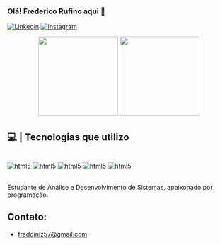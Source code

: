 ### Olá! Frederico Rufino aqui 👋 

[![Linkedin](https://img.shields.io/badge/LinkedIn-0077B5?style=for-the-badge&logo=linkedin&logoColor=white)](https://www.linkedin.com/in/frederico-rufino-919977237/)
[![Instagram](https://img.shields.io/badge/Instagram-E4405F?style=for-the-badge&logo=instagram&logoColor=white)](https://www.instagram.com/fred_drufino/)

<div align="center">
<img height="180em" src="https://github-readme-stats.vercel.app/api?username=fredrufino&show_icons=true&theme=radical&include_all_commits=true&count_private=true"/>
<img height="180em" src="https://github-readme-stats.vercel.app/api/top-langs/?username=fredrufino&layout=compact&langs_count=7&theme=dracula"/>
</div>

## 💻 | Tecnologias que utilizo

<div style="display: inline_block"><br/>
    <img align="center" alt="html5" src="https://img.shields.io/badge/HTML5-E34F26?style=for-the-badge&logo=html5&logoColor=white">
    <img align="center" alt="html5" src="https://img.shields.io/badge/CSS3-1572B6?style=for-the-badge&logo=css3&logoColor=white">
    <img align="center" alt="html5" src="https://img.shields.io/badge/JavaScript-F7DF1E?style=for-the-badge&logo=javascript&logoColor=black">
    <img align="center" alt="html5" src="https://img.shields.io/badge/C%2B%2B-00599C?style=for-the-badge&logo=c%2B%2B&logoColor=white">
    <img align="center" alt="html5" src="https://img.shields.io/badge/Python-14354C?style=for-the-badge&logo=python&logoColor=white">
</div><br/>

Estudante de Análise e Desenvolvimento de Sistemas, apaixonado por programação.

## Contato:
- freddiniz57@gmail.com
